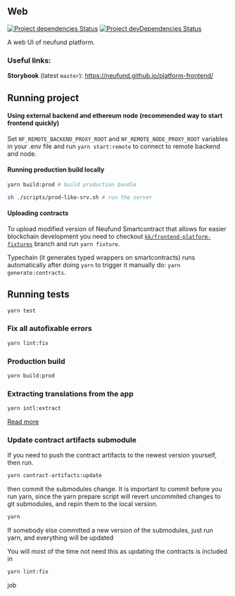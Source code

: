 ## Web

[![Project dependencies Status](https://david-dm.org/Neufund/platform-frontend/status.svg?path=packages/web)](https://david-dm.org/Neufund/platform-frontend?path=packages/web)
[![Project devDependencies Status](https://david-dm.org/Neufund/platform-frontend/dev-status.svg?path=packages/web)](https://david-dm.org/Neufund/platform-frontend?type=dev&path=packages/web)

A web UI of neufund platform.

### Useful links:

**Storybook** (latest `master`): https://neufund.github.io/platform-frontend/

## Running project

#### Using external backend and ethereum node (recommended way to start frontend quickly)

Set `NF_REMOTE_BACKEND_PROXY_ROOT` and `NF_REMOTE_NODE_PROXY_ROOT` variables in your .env file and
run `yarn start:remote` to connect to remote backend and node.

#### Running production build locally

```bash
yarn build:prod # build production bundle

sh ./scripts/prod-like-srv.sh # run the server
```

#### Uploading contracts

To upload modified version of Neufund Smartcontract that allows for easier blockchain development
you need to checkout
[`kk/frontend-platform-fixtures`](https://github.com/Neufund/platform-contracts/pull/55) branch and
run `yarn fixture`.

Typechain (it generates typed wrappers on smartcontracts) runs automatically after doing `yarn` to
trigger it manually do: `yarn generate:contracts`.

## Running tests

```bash
yarn test
```

### Fix all autofixable errors

```bash
yarn lint:fix
```

### Production build

```bash
yarn build:prod
```

### Extracting translations from the app

```bash
yarn intl:extract
```

[Read more](./docs/working-with-intl.md)

### Update contract artifacts submodule

If you need to push the contract artifacts to the newest version yourself, then run.

```bash
yarn contract-artifacts:update
```

then commit the submodules change. It is important to commit before you run yarn, since the yarn
prepare script will revert uncommited changes to git submodules, and repin them to the local
version.

```bash
yarn
```

If somebody else committed a new version of the submodules, just run yarn, and everything will be
updated

You will most of the time not need this as updating the contracts is included in

```bash
yarn lint:fix
```

job
